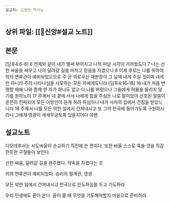 ```yaml
---
설교자: 김형민 목사님
---
```

## 상위 파일: [[🧭신앙#설교 노트]]

## 본문
[딤후4:6-8]
6 전제와 같이 내가 벌써 부어지고 나의 떠날 시각이 가까웠도다
7 나는 선한 싸움을 싸우고 나의 달려갈 길을 마치고 믿음을 지켰으니
8 이제 후로는 나를 위하여 의의 면류관이 예비되었으므로 주 곧 의로우신 재판장이 그 날에 내게 주실 것이며 내게만 아니라 주의 나타나심을 사모하는 모든 자에게도니라
[딤후4:16-18]
16 내가 처음 변명할 때에 나와 함께 한 자가 하나도 없고 다 나를 버렸으나 그들에게 허물을 돌리지 않기를 원하노라
17 주께서 내 곁에 서서 나에게 힘을 주심은 나로 말미암아 선포된 말씀이 온전히 전파되어 모든 이방인이 듣게 하려 하심이니 내가 사자의 입에서 건짐을 받았느니라
18 주께서 나를 모든 악한 일에서 건져내시고 또 그의 천국에 들어가도록 구원하시리니 그에게 영광이 세세무궁토록 있을지어다 아멘

## 설교노트
디모데후서눈 사도바울이 순교하기 직전에 쓴 편지다. 또한 바울 스스로 죽을 것을 직감한듯한 구절들이 보인다.

선한 싸움, 달려갈 길을 완주했다.
약속을 지켰다는 것

의의 면류관이 예비되었다.
승리의 월계관, 영생

모든 악한 일에서 건져내시고 천국으로 인도하심을 두고 기도하라

우리 인생에도 끝이 온다.
끝이 올 때 무엇을 기도해야할지 마음으로 준비하라.
